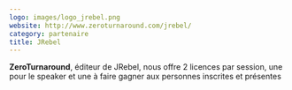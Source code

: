 ```yaml
---
logo: images/logo_jrebel.png
website: http://www.zeroturnaround.com/jrebel/
category: partenaire
title: JRebel
---
```


**ZeroTurnaround**, éditeur de JRebel, nous offre 2 licences par session, une pour le speaker et une à faire gagner aux personnes inscrites et présentes